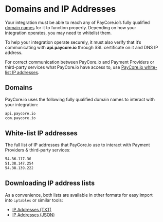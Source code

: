 # Domains and IP Addresses

Your integration must be able to reach any of PayCore.io’s fully qualified  [domain names](#domains)  for it to function properly. Depending on how your integration operates, you may need to whitelist them.

To help your integration operate securely, it must also verify that it’s communicating with  **api.paycore.io**  through SSL certificate on it and DNS IP address.

For correct communication between PayСore.io and Payment Providers or third-party services what PayСore.io have access to, use [PayСore.io white-list IP addresses](#white-list-ip-addresses).

## Domains

PayСore.io uses the following fully qualified domain names to interact with your integration:

```html
api.paycore.io
com.paycore.io
```

## White-list IP addresses

The full list of IP addresses that PayСore.io use to interact with Payment Providers & third-party services:

```html
54.36.117.30
51.38.147.254
54.38.139.222
```

## Downloading IP address lists

As a convenience, both lists are available in other formats for easy import into `iptables` or similar tools:

- <a href="/ips/ips_access.txt" target="_blank" rel="noopener">IP Addresses (TXT)</a>
- <a href="/ips/ips_access.json" target="_blank" rel="noopener">IP Addresses (JSON)</a>
